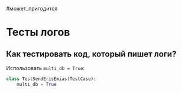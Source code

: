 #может_пригодится

# Тесты логов

## Как тестировать код, который пишет логи?

Использовать `multi_db = True`:

```python
class TestSendErisEmias(TestCase):
    multi_db = True
```